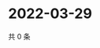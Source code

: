 # 2022-03-29

共 0 条

<!-- BEGIN WEIBO -->
<!-- 最后更新时间 Tue Mar 29 2022 07:15:29 GMT+0800 (China Standard Time) -->

<!-- END WEIBO -->
